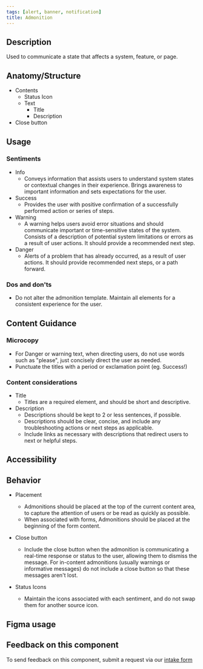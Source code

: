 ```yaml
---
tags: [alert, banner, notification]
title: Admonition
---
```


## Description

Used to communicate a state that affects a system, feature, or page.

## Anatomy/Structure

- Contents
  - Status Icon
  - Text
    - Title
    - Description
- Close button

## Usage

### Sentiments

- Info
  - Conveys information that assists users to understand system states or contextual changes in their experience. Brings awareness to important information and sets expectations for the user.
- Success
  - Provides the user with positive confirmation of a successfully performed action or series of steps.
- Warning
  - A warning helps users avoid error situations and should communicate important or time-sensitive states of the system. Consists of a description of potential system limitations or errors as a result of user actions. It should provide a recommended next step.
- Danger
  - Alerts of a problem that has already occurred, as a result of user actions. It should provide recommended next steps, or a path forward.

### Dos and don'ts

- Do not alter the admonition template. Maintain all elements for a consistent experience for the user.

## Content Guidance

### Microcopy

- For Danger or warning text, when directing users, do not use words such as "please", just concisely direct the user as needed.
- Punctuate the titles with a period or exclamation point (eg. Success!)

### Content considerations

- Title
  - Titles are a required element, and should be short and descriptive.
- Description
  - Descriptions should be kept to 2 or less sentences, if possible.
  - Descriptions should be clear, concise, and include any troubleshooting actions or next steps as applicable.
  - Include links as necessary with descriptions that redirect users to next or helpful steps.

## Accessibility

## Behavior

- Placement

  - Admonitions should be placed at the top of the current content area, to capture the attention of users or be read as quickly as possible.
  - When associated with forms, Admonitions should be placed at the beginning of the form content.

- Close button
  - Include the close button when the admonition is communicating a real-time response or status to the user, allowing them to dismiss the message. For in-content admonitions (usually warnings or informative messages) do not include a close button so that these messages aren't lost.
- Status Icons
  - Maintain the icons associated with each sentiment, and do not swap them for another source icon.

## Figma usage

## Feedback on this component

To send feedback on this component, submit a request via our [intake form](<https://app.bluecatforms.com/IfIhgeOb/ps-design-system-requests-(design)>)
